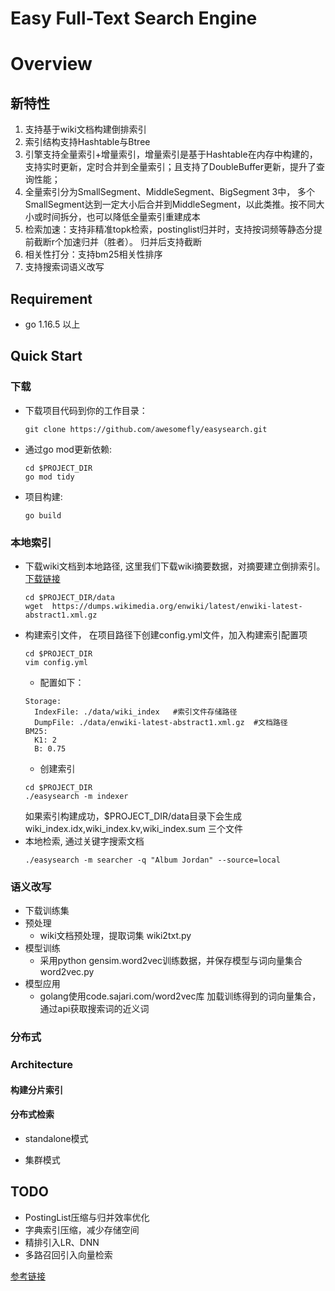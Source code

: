 # Easy Full-Text Search Engine

# Overview

## 新特性

1. 支持基于wiki文档构建倒排索引
2. 索引结构支持Hashtable与Btree
3. 引擎支持全量索引+增量索引，增量索引是基于Hashtable在内存中构建的，支持实时更新，定时合并到全量索引；且支持了DoubleBuffer更新，提升了查询性能；
4. 全量索引分为SmallSegment、MiddleSegment、BigSegment 3中， 多个SmallSegment达到一定大小后合并到MiddleSegment，以此类推。按不同大小或时间拆分，也可以降低全量索引重建成本
5. 检索加速：支持非精准topk检索，postinglist归并时，支持按词频等静态分提前截断r个加速归并（胜者）。 归并后支持截断
6. 相关性打分：支持bm25相关性排序
7. 支持搜索词语义改写

## Requirement
- go 1.16.5 以上


## Quick Start
### 下载

- 下载项目代码到你的工作目录：

  ```
  git clone https://github.com/awesomefly/easysearch.git
  ```

- 通过go mod更新依赖:

  ```
  cd $PROJECT_DIR
  go mod tidy
  ```

- 项目构建:
  ```
  go build
  ```

### 本地索引
- 下载wiki文档到本地路径, 这里我们下载wiki摘要数据，对摘要建立倒排索引。 [下载链接]( https://dumps.wikimedia.org/enwiki/latest/enwiki-latest-abstract1.xml.gz)
  ```
  cd $PROJECT_DIR/data
  wget  https://dumps.wikimedia.org/enwiki/latest/enwiki-latest-abstract1.xml.gz
  ```
- 构建索引文件， 在项目路径下创建config.yml文件，加入构建索引配置项
    ```
  cd $PROJECT_DIR
  vim config.yml
  ```
  - 配置如下：
  ``` 
  Storage:
    IndexFile: ./data/wiki_index   #索引文件存储路径
    DumpFile: ./data/enwiki-latest-abstract1.xml.gz  #文档路径
  BM25:
    K1: 2
    B: 0.75 
  ```
  - 创建索引
  ```
  cd $PROJECT_DIR
  ./easysearch -m indexer
  ```
  如果索引构建成功，$PROJECT_DIR/data目录下会生成 wiki_index.idx,wiki_index.kv,wiki_index.sum 三个文件
- 本地检索, 通过关键字搜索文档
  ```
  ./easysearch -m searcher -q "Album Jordan" --source=local
  ```

### 语义改写
- 下载训练集
- 预处理
  - wiki文档预处理，提取词集 wiki2txt.py
- 模型训练
  - 采用python gensim.word2vec训练数据，并保存模型与词向量集合  word2vec.py
- 模型应用
  - golang使用code.sajari.com/word2vec库 加载训练得到的词向量集合， 通过api获取搜索词的近义词


### 分布式

### Architecture

#### 构建分片索引

#### 分布式检索

- standalone模式

- 集群模式

## TODO
- PostingList压缩与归并效率优化
- 字典索引压缩，减少存储空间
- 精排引入LR、DNN
- 多路召回引入向量检索

[参考链接](https://artem.krylysov.com/blog/2020/07/28/lets-build-a-full-text-search-engine/.)


